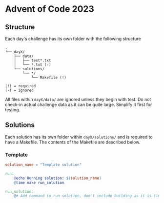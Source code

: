# Advent of Code 2023

## Structure

Each day's challenge has its own folder with the following structure

```ascii
.
└── dayX/
    ├── data/
    │   ├── test*.txt
    │   └── *.txt (-)
    └── solutions/
        └── */
            └── Makefile (!)

(!) = required
(-) = ignored
```

All files within `dayX/data/` are ignored unless they begin with test. Do not check-in actual challenge data as it can be quite large. Simplify it first for testing.

## Solutions

Each solution has its own folder within `dayX/solutions/` and is required to have a Makefile. The contents of the Makefile are described below.

### Template

```makefile
solution_name = "Template solution"

run:
	@echo Running solution: $(solution_name)
	@time make run_solution

run_solution:
	@# Add command to run solution, don't include building as it is timed
```